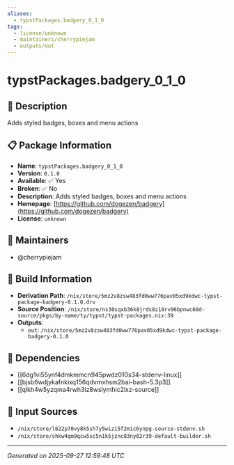 ```yaml
---
aliases:
  - typstPackages.badgery_0_1_0
tags:
  - license/unknown
  - maintainers/cherrypiejam
  - outputs/out
---
```


# typstPackages.badgery_0_1_0

## 📝 Description

Adds styled badges, boxes and menu actions

## 📋 Package Information

- **Name**: `typstPackages.badgery_0_1_0`
- **Version**: `0.1.0`
- **Available**: ✅ Yes
- **Broken**: ✅ No
- **Description**: Adds styled badges, boxes and menu actions
- **Homepage**: [https://github.com/dogezen/badgery](https://github.com/dogezen/badgery)
- **License**: `unknown`
## 👥 Maintainers

- @cherrypiejam


## 🔧 Build Information

- **Derivation Path**: `/nix/store/5mz2v8zsw483fd0ww776pav05xd9kdwc-typst-package-badgery-0.1.0.drv`
- **Source Position**: `/nix/store/ns30sqxb36k8jrds8z18rv96bpnwc60d-source/pkgs/by-name/ty/typst/typst-packages.nix:39`
- **Outputs**:
  - `out`:  `/nix/store/5mz2v8zsw483fd0ww776pav05xd9kdwc-typst-package-badgery-0.1.0`

## 🔗 Dependencies

- [[6dg1vi55ynf4dmkmmcn945pwdz010s34-stdenv-linux]]
- [[bjsb6wdjykafnkixq156qdvmxhsm2bai-bash-5.3p3]]
- [[qlkh4w5yzqma4rwh3lz8wslymhic2lxz-source]]

## 📁 Input Sources

- `/nix/store/l622p70vy8k5sh7y5wizi5f2mic6ynpg-source-stdenv.sh`
- `/nix/store/shkw4qm9qcw5sc5n1k5jznc83ny02r39-default-builder.sh`

---
*Generated on 2025-09-27 12:59:48 UTC*
